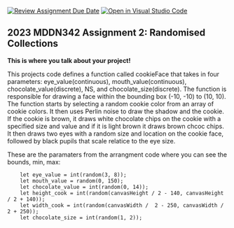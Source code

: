 [![Review Assignment Due Date](https://classroom.github.com/assets/deadline-readme-button-24ddc0f5d75046c5622901739e7c5dd533143b0c8e959d652212380cedb1ea36.svg)](https://classroom.github.com/a/TMOxyln0)
[![Open in Visual Studio Code](https://classroom.github.com/assets/open-in-vscode-718a45dd9cf7e7f842a935f5ebbe5719a5e09af4491e668f4dbf3b35d5cca122.svg)](https://classroom.github.com/online_ide?assignment_repo_id=11032197&assignment_repo_type=AssignmentRepo)
## 2023 MDDN342 Assignment 2: Randomised Collections
**This is where you talk about your project!**

This projects code defines a function called cookieFace that takes in four parameters: eye_value(continuous), mouth_value(continuous), chocolate_value(discrete), NS, and chocolate_size(discrete). The function is responsible for drawing a face within the bounding box (-10, -10) to (10, 10). The function starts by selecting a random cookie color from an array of cookie colors. It then uses Perlin noise to draw the shadow and the cookie. If the cookie is brown, it draws white chocolate chips on the cookie with a specified size and value and if it is light brown it draws brown chcoc chips. It then draws two eyes with a random size and location on the cookie face, followed by black pupils that scale relatice to the eye size.


These are the paramaters from the arrangment code where you can see the bounds, min, max:

        let eye_value = int(random(3, 8));
        let mouth_value = random(0, 150);
        let chocolate_value = int(random(0, 14));
        let height_cook = int(random(canvasHeight / 2 - 140, canvasHeight / 2 + 140));
        let width_cook = int(random(canvasWidth /  2 - 250, canvasWidth / 2 + 250));
        let chocolate_size = int(random(1, 2));
